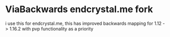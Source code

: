 # ViaBackwards endcrystal.me fork

i use this for endcrystal.me, this has improved backwards mapping for 1.12 -> 1.16.2 with pvp functionality as a priority